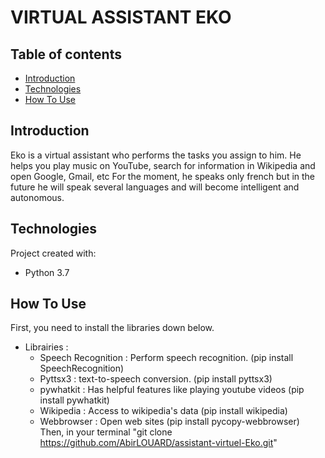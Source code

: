 # VIRTUAL ASSISTANT EKO


## Table of contents

* [Introduction](#introduction)
* [Technologies](#technologies)
* [How To Use](#how-to-use)

## Introduction

Eko is a virtual assistant who performs the tasks you assign to him. 
He helps you play music on YouTube, search for information in 
Wikipedia and open Google, Gmail, etc
For the moment, he speaks only french but in the future he will speak
several languages and will become intelligent and autonomous.

## Technologies

Project created with:
* Python 3.7

## How To Use

First, you need to install the libraries down below.
   * Librairies :
      - Speech Recognition : Perform speech recognition. 
               (pip install SpeechRecognition)
      - Pyttsx3 : text-to-speech conversion.
               (pip install pyttsx3)
      - pywhatkit : Has helpful features like playing youtube videos 
               (pip install pywhatkit)
      - Wikipedia : Access to wikipedia's data 
               (pip install wikipedia)
      - Webbrowser : Open web sites 
               (pip install pycopy-webbrowser)
Then, in your terminal "git clone https://github.com/AbirLOUARD/assistant-virtuel-Eko.git"
